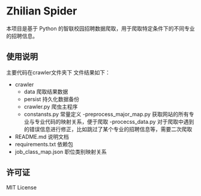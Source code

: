 # Zhilian Spider

本项目是基于 Python 的智联校园招聘数据爬取，用于爬取特定条件下的不同专业的招聘信息。

## 使用说明
主要代码在crawler文件夹下
文件结果如下：

- crawler
  - data 爬取结果数据
  - persist 持久化数据备份
  - crawler.py 爬虫主程序
  - constansts.py 常量定义
  -preprocess_major_map.py 获取网站的所有专业与专业代码的映射关系，便于爬取
  -procecss_data.py 对于爬取中遇到的错误信息进行修正，比如跳过了某个专业的招聘信息等，需要二次爬取
- README.md 说明文档
- requirements.txt 依赖包
- job_class_map.json 职位类别映射关系


## 许可证

MIT License

